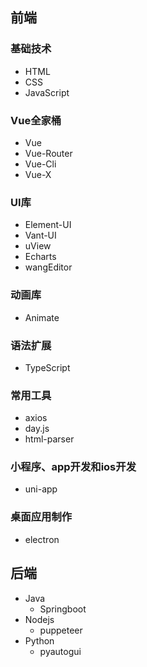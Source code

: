 ## 前端
### 基础技术
* HTML
* CSS
* JavaScript
### Vue全家桶
* Vue
* Vue-Router
* Vue-Cli
* Vue-X
### UI库
* Element-UI
* Vant-UI
* uView
* Echarts
* wangEditor
### 动画库
* Animate
### 语法扩展
* TypeScript
### 常用工具
* axios
* day.js
* html-parser
### 小程序、app开发和ios开发
* uni-app
### 桌面应用制作
* electron
## 后端
* Java
  * Springboot
* Nodejs
  * puppeteer  
* Python
  * pyautogui